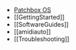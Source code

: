 * [Patchbox OS](index)
* [[GettingStarted]]
* [[SoftwareGuides]]
* [[amidiauto]]
* [[Troubleshooting]]

